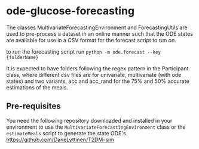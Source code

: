 # ode-glucose-forecasting
The classes MultivariateForecastingEnvironment and ForecastingUtils are used to pre-process a dataset in an online manner such that the ODE states are available for use in a CSV format for the forecast script to run on.

to run the forecasting script run
`python -m ode.forecast --key {folderName}`

It is expected to have folders following the regex pattern in the Participant class, where different csv files are for univariate, multivariate (with ode states) and two variants, acc and acc_rand for the 75% and 50% accurate estimations of the meals.

## Pre-requisites
You need the following repository downloaded and installed in your environment to use the `MultivariateForecastingEnvironment` class or the `estimateMeals` script to generate the state ODE's https://github.com/DaneLyttinen/T2DM-sim
